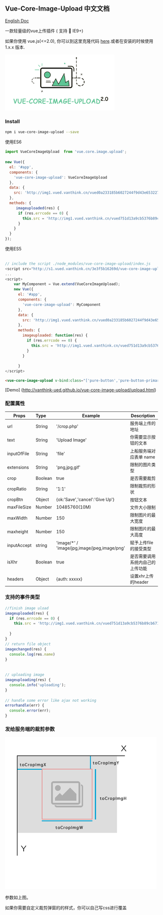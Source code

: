 ## Vue-Core-Image-Upload  中文文档

[English Doc]('./README.md')

一款轻量级的vue上传插件 ( 支持 📱 IE9+)

如果你使用 vue.js(<=2.0), 你可以到这里克隆代码 [here](https://github.com/Vanthink-UED/vue-core-image-upload/tree/v1.x).或者在安装的时候使用
1.x.x 版本.

<img width="360" src="./shots/vue-core-image-upload.png" />


### Install

``` bash
npm i vue-core-image-upload --save
```

使用ES6
``` js
import VueCoreImageUpload  from 'vue.core.image.upload';

new Vue({
  el: '#app',
  components: {
    'vue-core-image-upload': VueCoreImageUpload
  },
  data: {
    src: 'http://img1.vued.vanthink.cn/vued0a233185b6027244f9d43e653227439a.png',
  },
  methods: {
     imageuploaded(res) {
      if (res.errcode == 0) {
        this.src = 'http://img1.vued.vanthink.cn/vued751d13a9cb5376b89cb6719e86f591f3.png';
      }
    }
  }
});
```

使用ES5
```js

// include the script ./node_modules/vue-core-image-upload/index.js
<script src="http://s1.vued.vanthink.cn/3e3f5b16269d/vue-core-image-upload.js"></script>
...
<script>
    var MyComponent = Vue.extend(VueCoreImageUpload);
    new Vue({
      el: '#app',
      components: {
        'vue-core-image-upload': MyComponent
      },
      data: {
        src: 'http://img1.vued.vanthink.cn/vued0a233185b6027244f9d43e653227439a.png',
      },
      methods: {
        imageuploaded: function(res) {
          if (res.errcode == 0) {
            this.src = 'http://img1.vued.vanthink.cn/vued751d13a9cb5376b89cb6719e86f591f3.png';
          }
        }

      }
</script>
```

``` html
<vue-core-image-upload v-bind:class="['pure-button','pure-button-primary','js-btn-crop']" v-bind:crop="false" url="./crop.php" extensions="png,gif,jpeg,jpg"></vue-core-image-upload>
```

[Demo] (http://vanthink-ued.github.io/vue-core-image-upload/upload.html)

### 配置属性

| Props        | Type         | Example  | Description  |
| ------------- |:----------| ---------|--------------|
| url     | String | '/crop.php' | 服务端上传的地址 |
| text      | String      |  'Upload Image' | 你需要显示按钮的文本|
| inputOfFile | String     |   'file' | 上船服务端对应表单 name |
| extensions | String   |    'png,jpg,gif' | 限制的图片类型 |
| crop | Boolean   |   true | 是否需要裁剪 |
| cropRatio | String   |   '1:1' | 限制裁剪的形状|
| cropBtn | Object   |   {ok:'Save','cancel':'Give Up'} | 按钮文本|
| maxFileSize | Number   |   10485760(10M) | 文件大小限制|
| maxWidth | Number   |   150 | 限制图片的最大宽度|
| maxheight | Number   |   150 | 限制图片的最大高度|
| inputAccept | string   |  'image/*' / 'image/jpg,image/jpeg,image/png' |  赋予上传file的接受类型  |
| isXhr | Boolean  | true  |  是否需要调用系统内自己的上传功能
| headers | Object  | {auth: xxxxx}  |  设置xhr上传 的header

### 支持的事件类型

``` js
//finish image uload
imageuploaded(res) {
  if (res.errcode == 0) {
    this.src = 'http://img1.vued.vanthink.cn/vued751d13a9cb5376b89cb6719e86f591f3.png';

  }
}
// return file object
imagechanged(res) {
  console.log(res.name)
}


// uploading image
imageuploading(res) {
  console.info('uploading');
}

// handle some error like ajax not working
errorhandle(err) {
  console.error(err);
}
```

### 发给服务端的裁剪参数

                        
<img src="./shots/vuedba0ed377b88fc84d51026310efcb255b.png" />

参数如上图。

如果你需要自定义裁剪弹窗的的样式，你可以自己写css进行覆盖
